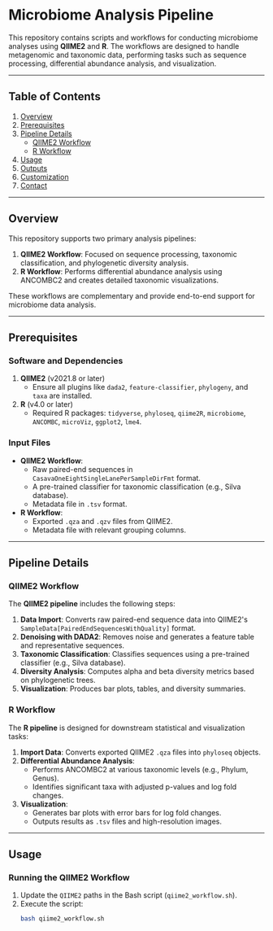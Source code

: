 # Microbiome Analysis Pipeline

This repository contains scripts and workflows for conducting microbiome analyses using **QIIME2** and **R**. The workflows are designed to handle metagenomic and taxonomic data, performing tasks such as sequence processing, differential abundance analysis, and visualization.

---

## Table of Contents
1. [Overview](#overview)
2. [Prerequisites](#prerequisites)
3. [Pipeline Details](#pipeline-details)
   - [QIIME2 Workflow](#qiime2-workflow)
   - [R Workflow](#r-workflow)
4. [Usage](#usage)
5. [Outputs](#outputs)
6. [Customization](#customization)
7. [Contact](#contact)

---

## Overview

This repository supports two primary analysis pipelines:
1. **QIIME2 Workflow**: Focused on sequence processing, taxonomic classification, and phylogenetic diversity analysis.
2. **R Workflow**: Performs differential abundance analysis using ANCOMBC2 and creates detailed taxonomic visualizations.

These workflows are complementary and provide end-to-end support for microbiome data analysis.

---

## Prerequisites

### Software and Dependencies
1. **QIIME2** (v2021.8 or later)
   - Ensure all plugins like `dada2`, `feature-classifier`, `phylogeny`, and `taxa` are installed.
2. **R** (v4.0 or later)
   - Required R packages: `tidyverse`, `phyloseq`, `qiime2R`, `microbiome`, `ANCOMBC`, `microViz`, `ggplot2`, `lme4`.

### Input Files
- **QIIME2 Workflow**:
  - Raw paired-end sequences in `CasavaOneEightSingleLanePerSampleDirFmt` format.
  - A pre-trained classifier for taxonomic classification (e.g., Silva database).
  - Metadata file in `.tsv` format.
- **R Workflow**:
  - Exported `.qza` and `.qzv` files from QIIME2.
  - Metadata file with relevant grouping columns.

---

## Pipeline Details

### QIIME2 Workflow
The **QIIME2 pipeline** includes the following steps:
1. **Data Import**: Converts raw paired-end sequence data into QIIME2's `SampleData[PairedEndSequencesWithQuality]` format.
2. **Denoising with DADA2**: Removes noise and generates a feature table and representative sequences.
3. **Taxonomic Classification**: Classifies sequences using a pre-trained classifier (e.g., Silva database).
4. **Diversity Analysis**: Computes alpha and beta diversity metrics based on phylogenetic trees.
5. **Visualization**: Produces bar plots, tables, and diversity summaries.

### R Workflow
The **R pipeline** is designed for downstream statistical and visualization tasks:
1. **Import Data**: Converts exported QIIME2 `.qza` files into `phyloseq` objects.
2. **Differential Abundance Analysis**:
   - Performs ANCOMBC2 at various taxonomic levels (e.g., Phylum, Genus).
   - Identifies significant taxa with adjusted p-values and log fold changes.
3. **Visualization**:
   - Generates bar plots with error bars for log fold changes.
   - Outputs results as `.tsv` files and high-resolution images.

---

## Usage

### Running the QIIME2 Workflow
1. Update the `QIIME2` paths in the Bash script (`qiime2_workflow.sh`).
2. Execute the script:
   ```bash
   bash qiime2_workflow.sh
